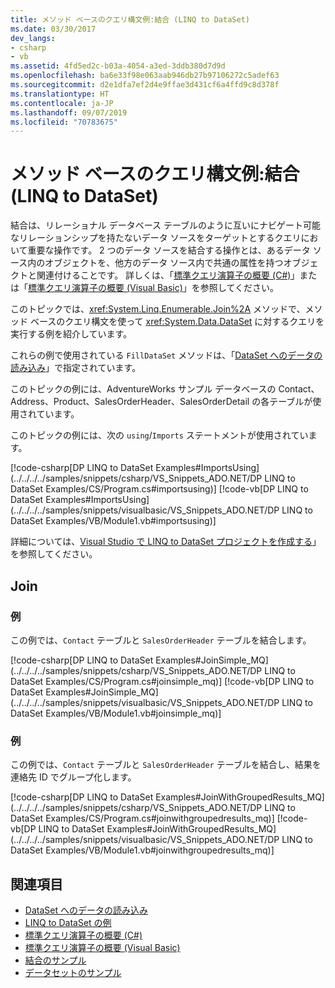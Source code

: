 ```yaml
---
title: メソッド ベースのクエリ構文例:結合 (LINQ to DataSet)
ms.date: 03/30/2017
dev_langs:
- csharp
- vb
ms.assetid: 4fd5ed2c-b03a-4054-a3ed-3ddb380d7d9d
ms.openlocfilehash: ba6e33f98e063aab946db27b97106272c5adef63
ms.sourcegitcommit: d2e1dfa7ef2d4e9ffae3d431cf6a4ffd9c8d378f
ms.translationtype: HT
ms.contentlocale: ja-JP
ms.lasthandoff: 09/07/2019
ms.locfileid: "70783675"
---
```

# <a name="method-based-query-syntax-examples-join-linq-to-dataset"></a>メソッド ベースのクエリ構文例:結合 (LINQ to DataSet)
結合は、リレーショナル データベース テーブルのように互いにナビゲート可能なリレーションシップを持たないデータ ソースをターゲットとするクエリにおいて重要な操作です。 2 つのデータ ソースを結合する操作とは、あるデータ ソース内のオブジェクトを、他方のデータ ソース内で共通の属性を持つオブジェクトと関連付けることです。 詳しくは、「[標準クエリ演算子の概要 (C#)](../../../csharp/programming-guide/concepts/linq/standard-query-operators-overview.md)」または「[標準クエリ演算子の概要 (Visual Basic)](../../../visual-basic/programming-guide/concepts/linq/standard-query-operators-overview.md)」を参照してください。  
  
 このトピックでは、<xref:System.Linq.Enumerable.Join%2A> メソッドで、メソッド ベースのクエリ構文を使って <xref:System.Data.DataSet> に対するクエリを実行する例を紹介しています。  
  
 これらの例で使用されている `FillDataSet` メソッドは、「[DataSet へのデータの読み込み](loading-data-into-a-dataset.md)」で指定されています。  
  
 このトピックの例には、AdventureWorks サンプル データベースの Contact、Address、Product、SalesOrderHeader、SalesOrderDetail の各テーブルが使用されています。  
  
 このトピックの例には、次の `using`/`Imports` ステートメントが使用されています。  
  
 [!code-csharp[DP LINQ to DataSet Examples#ImportsUsing](../../../../samples/snippets/csharp/VS_Snippets_ADO.NET/DP LINQ to DataSet Examples/CS/Program.cs#importsusing)]
 [!code-vb[DP LINQ to DataSet Examples#ImportsUsing](../../../../samples/snippets/visualbasic/VS_Snippets_ADO.NET/DP LINQ to DataSet Examples/VB/Module1.vb#importsusing)]  
  
 詳細については、[Visual Studio で LINQ to DataSet プロジェクトを作成する](how-to-create-a-linq-to-dataset-project-in-vs.md)」を参照してください。  
  
## <a name="join"></a>Join  
  
### <a name="example"></a>例  
 この例では、`Contact` テーブルと `SalesOrderHeader` テーブルを結合します。  
  
 [!code-csharp[DP LINQ to DataSet Examples#JoinSimple_MQ](../../../../samples/snippets/csharp/VS_Snippets_ADO.NET/DP LINQ to DataSet Examples/CS/Program.cs#joinsimple_mq)]
 [!code-vb[DP LINQ to DataSet Examples#JoinSimple_MQ](../../../../samples/snippets/visualbasic/VS_Snippets_ADO.NET/DP LINQ to DataSet Examples/VB/Module1.vb#joinsimple_mq)]  
  
### <a name="example"></a>例  
 この例では、`Contact` テーブルと `SalesOrderHeader` テーブルを結合し、結果を連絡先 ID でグループ化します。  
  
 [!code-csharp[DP LINQ to DataSet Examples#JoinWithGroupedResults_MQ](../../../../samples/snippets/csharp/VS_Snippets_ADO.NET/DP LINQ to DataSet Examples/CS/Program.cs#joinwithgroupedresults_mq)]
 [!code-vb[DP LINQ to DataSet Examples#JoinWithGroupedResults_MQ](../../../../samples/snippets/visualbasic/VS_Snippets_ADO.NET/DP LINQ to DataSet Examples/VB/Module1.vb#joinwithgroupedresults_mq)]  
  
## <a name="see-also"></a>関連項目

- [DataSet へのデータの読み込み](loading-data-into-a-dataset.md)
- [LINQ to DataSet の例](linq-to-dataset-examples.md)
- [標準クエリ演算子の概要 (C#)](../../../csharp/programming-guide/concepts/linq/standard-query-operators-overview.md)
- [標準クエリ演算子の概要 (Visual Basic)](../../../visual-basic/programming-guide/concepts/linq/standard-query-operators-overview.md)
- [結合のサンプル](https://go.microsoft.com/fwlink/?LinkId=187357)
- [データセットのサンプル](https://go.microsoft.com/fwlink/?LinkId=187358)
